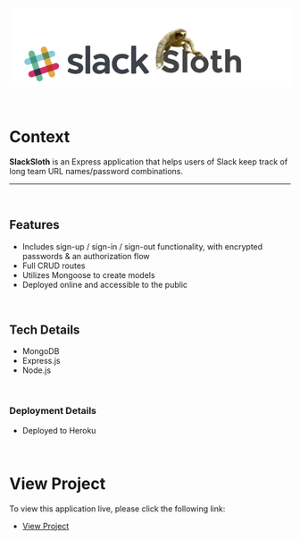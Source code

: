 ![SlackSloth-Heading](/public/images/SlackSloth-Heading.png)

&nbsp;

# Context
**SlackSloth** is an Express application that helps users of Slack keep track of long
team URL names/password combinations.

---
&nbsp;

## Features
* Includes sign-up / sign-in / sign-out functionality, with encrypted passwords & an authorization flow
*  Full CRUD routes
*  Utilizes Mongoose to create models
*  Deployed online and accessible to the public

&nbsp;

## Tech Details
* MongoDB
* Express.js
* Node.js

&nbsp;

### Deployment Details
* Deployed to Heroku


&nbsp;

# View Project
To view this application live, please click the following link:
* [View Project](https://slack-sloth.herokuapp.com/)